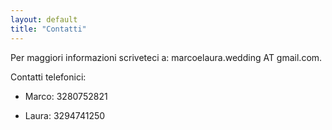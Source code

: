 ```yaml
---
layout: default
title: "Contatti"
---
```


Per maggiori informazioni scriveteci a: marcoelaura.wedding AT gmail.com.

Contatti telefonici:
<ul>
<li><p>Marco: 3280752821</p></li>
<li><p>Laura: 3294741250</p></li>
</ul>  
